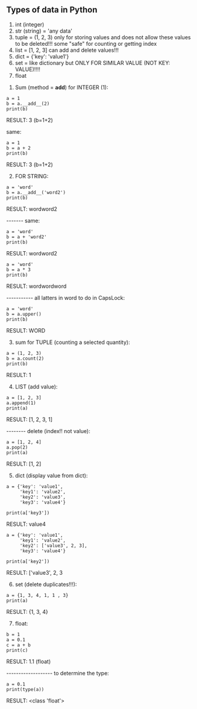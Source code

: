 ## Types of data in Python
1. int (integer)
2. str (string) = 'any data'
3. tuple = (1, 2, 3) only for storing values and does not allow these values to be deleted!!! some "safe" for counting or getting index
4. list = [1, 2, 3] can add and delete values!!!
5. dict = {'key': 'value1'}
6. set = like dictionary but ONLY FOR SIMILAR VALUE (NOT KEY: VALUE)!!!!
7. float

1) Sum (method = __add__) for INTEGER (1):

```
a = 1
b = a.__add__(2)
print(b)
```
RESULT: 3 (b=1+2)

same:

```
a = 1
b = a + 2
print(b)
```
RESULT: 3 (b=1+2)

2) FOR STRING:

```
a = 'word'
b = a.__add__('word2')
print(b)
```
RESULT: wordword2

------- same: 

```
a = 'word'
b = a + 'word2'
print(b)
```
RESULT: wordword2

```
a = 'word'
b = a * 3
print(b)
```
RESULT: wordwordword

----------- all latters in word to do in CapsLock:

```
a = 'word'
b = a.upper()
print(b)
```
RESULT: WORD

3) sum for TUPLE (counting a selected quantity):

```
a = (1, 2, 3)
b = a.count(2)
print(b)
```

RESULT: 1

4) LIST (add value):

```
a = [1, 2, 3]
a.append(1)
print(a)
```
RESULT: [1, 2, 3, 1]

-------- delete (index!! not value):

```
a = [1, 2, 4]
a.pop(2)
print(a)
```
RESULT: [1, 2]

5) dict (display value from dict):

```
a = {'key': 'value1',
     'key1': 'value2',
     'key2': 'value3',
     'key3': 'value4'}

print(a['key3'])
```
RESULT: value4

```
a = {'key': 'value1',
     'key1': 'value2',
     'key2': ['value3', 2, 3],
     'key3': 'value4'}

print(a['key2'])
```
RESULT: ['value3', 2, 3

6) set (delete duplicates!!!):

```
a = {1, 3, 4, 1, 1 , 3}
print(a)
```
RESULT: {1, 3, 4}

7) float:

```
b = 1
a = 0.1
c = a + b
print(c)
```
RESULT: 1.1 (float)

------------------- to determine the type:

```
a = 0.1
print(type(a))
```
RESULT: <class 'float'>
